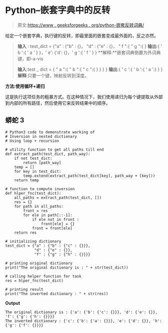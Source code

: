 # Python–嵌套字典中的反转

> 原文:[https://www . geeksforgeeks . org/python-嵌套反转词典/](https://www.geeksforgeeks.org/python-inversion-in-nested-dictionary/)

给定一个嵌套字典，执行键的反转，即最里面的嵌套变成最外面的，反之亦然。

> **输入** : test_dict = {"a" : {"b" : {}，
> "d" : {"e" : {}，
> " f ":{ " g ":{ }
> **输出**:{ ' b ':{ ' a ' } }，' e': {'d': {}，' g ':{ ' f ' } }
> **解释:**嵌套词典倒置为外词典键，即-a-vis
> 
> **输入**:test _ dict = { " a ":{ " b ":{ " c ":{ } } } }
> **输出**:{ ' c ':{ ' b ':{ ' a ':} } }
> **解释**:只要一个键，映射反转到深度。

**方法:使用循环+递归**

这是执行这项任务的粗暴方式。在这种情况下，我们使用递归为每个键提取从外部到内部的所有路径，然后使用它来反转结果中的顺序。

## 蟒蛇 3

```
# Python3 code to demonstrate working of 
# Inversion in nested dictionary
# Using loop + recursion

# utility function to get all paths till end 
def extract_path(test_dict, path_way):
    if not test_dict:
        return [path_way]
    temp = []
    for key in test_dict:
        temp.extend(extract_path(test_dict[key], path_way + [key]))
    return temp

# function to compute inversion
def hlper_fnc(test_dict):
    all_paths = extract_path(test_dict, [])
    res = {}
    for path in all_paths:
        front = res
        for ele in path[::-1]:
            if ele not in front :
                front[ele] = {}
            front = front[ele]
    return res

# initializing dictionary
test_dict = {"a" : {"b" : {"c" : {}}},
             "d" : {"e" : {}},
             "f" : {"g" : {"h" : {}}}}

# printing original dictionary
print("The original dictionary is : " + str(test_dict))

# calling helper function for task 
res = hlper_fnc(test_dict)

# printing result 
print("The inverted dictionary : " + str(res)) 
```

**Output**

```
The original dictionary is : {'a': {'b': {'c': {}}}, 'd': {'e': {}}, 'f': {'g': {'h': {}}}}
The inverted dictionary : {'c': {'b': {'a': {}}}, 'e': {'d': {}}, 'h': {'g': {'f': {}}}}

```